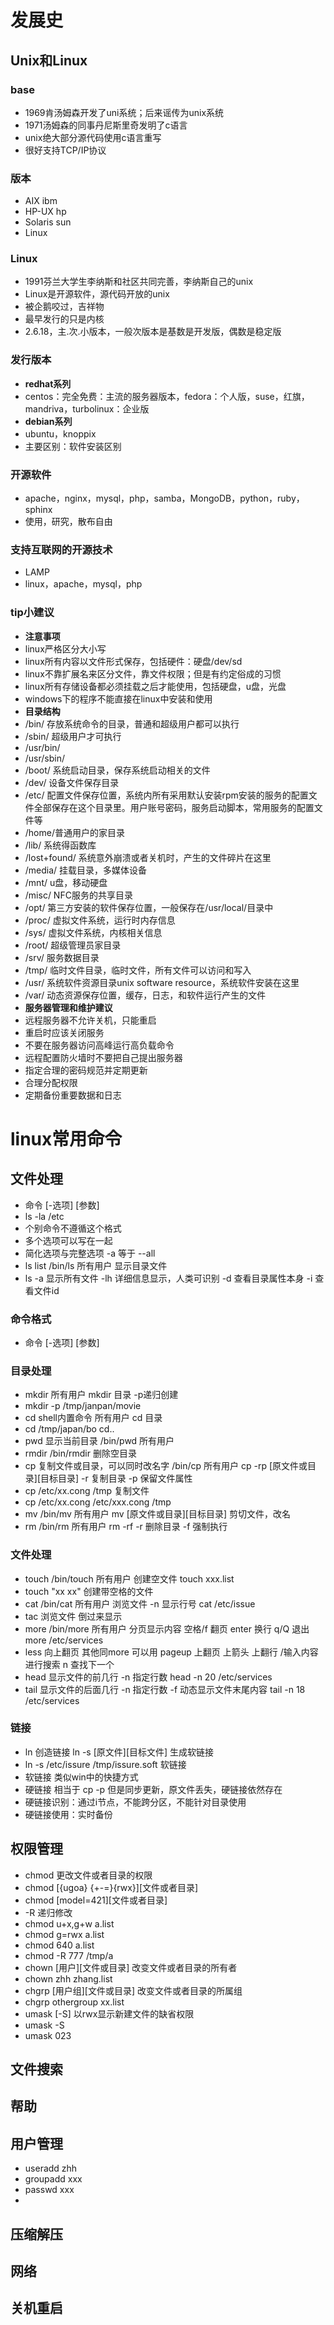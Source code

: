 # 发展史
## Unix和Linux
### base
+ 1969肯汤姆森开发了uni系统；后来谣传为unix系统
+ 1971汤姆森的同事丹尼斯里奇发明了c语言
+ unix绝大部分源代码使用c语言重写
+ 很好支持TCP/IP协议
### 版本
+ AIX ibm
+ HP-UX hp
+ Solaris sun
+ Linux  
### Linux
+ 1991芬兰大学生李纳斯和社区共同完善，李纳斯自己的unix
+ Linux是开源软件，源代码开放的unix
+ 被企鹅咬过，吉祥物
+ 最早发行的只是内核
+ 2.6.18，主.次.小版本，一般次版本是基数是开发版，偶数是稳定版
### 发行版本
+ **redhat系列**
+ centos：完全免费：主流的服务器版本，fedora：个人版，suse，红旗，mandriva，turbolinux：企业版
+ **debian系列**
+ ubuntu，knoppix
+ 主要区别：软件安装区别
### 开源软件
+  apache，nginx，mysql，php，samba，MongoDB，python，ruby，sphinx
+ 使用，研究，散布自由
### 支持互联网的开源技术
+ LAMP 
+ linux，apache，mysql，php
### tip小建议
+ **注意事项**
+ linux严格区分大小写
+ linux所有内容以文件形式保存，包括硬件：硬盘/dev/sd
+ linux不靠扩展名来区分文件，靠文件权限；但是有约定俗成的习惯
+ linux所有存储设备都必须挂载之后才能使用，包括硬盘，u盘，光盘
+ windows下的程序不能直接在linux中安装和使用
+ **目录结构**
+ /bin/ 存放系统命令的目录，普通和超级用户都可以执行
+ /sbin/ 超级用户才可执行
+ /usr/bin/
+ /usr/sbin/
+ /boot/ 系统启动目录，保存系统启动相关的文件
+ /dev/ 设备文件保存目录
+ /etc/ 配置文件保存位置，系统内所有采用默认安装rpm安装的服务的配置文件全部保存在这个目录里。用户账号密码，服务启动脚本，常用服务的配置文件等
+ /home/普通用户的家目录
+ /lib/ 系统得函数库
+ /lost+found/ 系统意外崩溃或者关机时，产生的文件碎片在这里
+ /media/ 挂载目录，多媒体设备
+ /mnt/ u盘，移动硬盘
+ /misc/ NFC服务的共享目录
+ /opt/ 第三方安装的软件保存位置，一般保存在/usr/local/目录中
+ /proc/ 虚拟文件系统，运行时内存信息
+ /sys/ 虚拟文件系统，内核相关信息
+ /root/ 超级管理员家目录
+ /srv/ 服务数据目录
+ /tmp/ 临时文件目录，临时文件，所有文件可以访问和写入
+ /usr/ 系统软件资源目录unix software resource，系统软件安装在这里
+ /var/ 动态资源保存位置，缓存，日志，和软件运行产生的文件
+ **服务器管理和维护建议**
+ 远程服务器不允许关机，只能重启
+ 重启时应该关闭服务
+ 不要在服务器访问高峰运行高负载命令
+ 远程配置防火墙时不要把自己提出服务器
+ 指定合理的密码规范并定期更新
+ 合理分配权限
+ 定期备份重要数据和日志 
# linux常用命令
## 文件处理
+ 命令 [-选项] [参数]
+ ls -la  /etc
+ 个别命令不遵循这个格式
+ 多个选项可以写在一起
+ 简化选项与完整选项 -a 等于 --all
+ ls list /bin/ls 所有用户 显示目录文件
+ ls -a 显示所有文件 -lh 详细信息显示，人类可识别 -d 查看目录属性本身 -i 查看文件id
### 命令格式
+ 命令 [-选项] [参数]
### 目录处理
+ mkdir 所有用户  mkdir 目录 -p递归创建
+ mkdir -p /tmp/janpan/movie
+ cd shell内置命令  所有用户 cd 目录
+ cd /tmp/japan/bo cd..
+ pwd 显示当前目录 /bin/pwd 所有用户  
+ rmdir /bin/rmdir 删除空目录
+ cp  复制文件或目录，可以同时改名字 /bin/cp 所有用户 cp -rp [原文件或目录][目标目录] -r 复制目录 -p 保留文件属性
+ cp /etc/xx.cong /tmp 复制文件
+ cp /etc/xx.cong /etc/xxx.cong  /tmp
+ mv /bin/mv 所有用户 mv [原文件或目录][目标目录] 剪切文件，改名 
+ rm /bin/rm 所有用户 rm -rf  -r 删除目录 -f 强制执行
### 文件处理
+ touch /bin/touch 所有用户 创建空文件 touch xxx.list
+ touch "xx xx" 创建带空格的文件
+ cat /bin/cat 所有用户 浏览文件 -n 显示行号 cat /etc/issue
+ tac 浏览文件 倒过来显示
+ more  /bin/more 所有用户 分页显示内容 空格/f 翻页 enter 换行
q/Q 退出 more /etc/services
+ less 向上翻页 其他同more 可以用 pageup 上翻页 上箭头 上翻行 /输入内容 进行搜索 n 查找下一个
+ head  显示文件的前几行 -n 指定行数 head -n 20 /etc/services
+ tail  显示文件的后面几行 -n 指定行数 -f 动态显示文件末尾内容 tail -n 18 /etc/services
### 链接
+ ln 创造链接 ln -s [原文件][目标文件] 生成软链接
+ ln -s /etc/issure /tmp/issure.soft 软链接
+ 软链接 类似win中的快捷方式
+ 硬链接 相当于 cp -p 但是同步更新，原文件丢失，硬链接依然存在
+ 硬链接识别：通过i节点，不能跨分区，不能针对目录使用
+ 硬链接使用：实时备份
## 权限管理
+ chmod 更改文件或者目录的权限 
+ chmod [{ugoa} {+-=}{rwx}][文件或者目录]
+ chmod [model=421][文件或者目录]
+ -R 递归修改
+ chmod u+x,g+w a.list
+ chmod g=rwx a.list
+ chmod 640 a.list
+ chmod -R 777 /tmp/a
+ chown [用户][文件或目录] 改变文件或者目录的所有者
+ chown zhh zhang.list
+ chgrp [用户组][文件或目录] 改变文件或者目录的所属组
+ chgrp  othergroup xx.list
+ umask [-S] 以rwx显示新建文件的缺省权限
+ umask -S
+ umask 023
## 文件搜索
## 帮助
## 用户管理
+ useradd zhh
+ groupadd  xxx
+ passwd xxx
+ 
## 压缩解压
## 网络
## 关机重启
